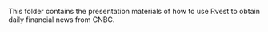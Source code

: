 This folder contains the presentation materials of how to use Rvest to obtain daily financial news from CNBC.
